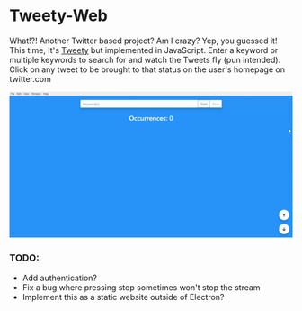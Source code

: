 # Tweety-Web
What!?! Another Twitter based project? Am I crazy? Yep, you guessed it! This time, It's [Tweety](https://github.com/ctcuff/Tweety) but implemented in JavaScript. Enter a keyword or multiple keywords to search for and watch the Tweets fly (pun intended). Click on any tweet to be brought to that status on the user's homepage on twitter.com

![](https://github.com/ctcuff/Tweety-Web/blob/master/screenshots/tweety.gif)

### TODO:

* Add authentication?
* ~~Fix a bug where pressing stop sometimes won't stop the stream~~
* Implement this as a static website outside of Electron?
